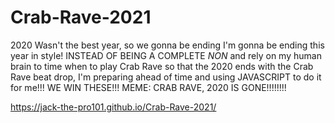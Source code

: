 # Crab-Rave-2021
2020 Wasn't the best year, so we gonna be ending I'm gonna be ending this year in style! INSTEAD OF BEING A COMPLETE *NON* and 
rely on my human brain to time when to play Crab Rave so that the 2020 ends with the Crab Rave beat drop, I'm preparing ahead of time
and using JAVASCRIPT to do it for me!!! WE WIN THESE!!! MEME: CRAB RAVE, 2020 IS GONE!!!!!!!!

https://jack-the-pro101.github.io/Crab-Rave-2021/
